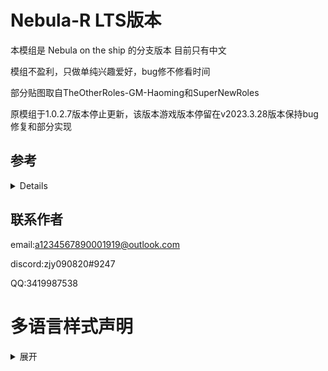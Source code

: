 # Nebula-R LTS版本
本模组是 Nebula on the ship 的分支版本 目前只有中文

模组不盈利，只做单纯兴趣爱好，bug修不修看时间

部分贴图取自TheOtherRoles-GM-Haoming和SuperNewRoles

原模组于1.0.2.7版本停止更新，该版本游戏版本停留在v2023.3.28版本保持bug修复和部分实现

## 参考
<details>

1.Nebula on the ship - Dolly1016

2.Town of Us-R - eDonnes124

3.TheOtherRole GM Haoming - haoming37

4.SuperNewRoles - ykundesu

5.模组汉化借鉴 - 四个憨批汉化组

</details>

## 联系作者
email:a1234567890001919@outlook.com

discord:zjy090820#9247

QQ:3419987538

# 多语言样式声明
<details>
<summary> 展开 </summary>

## SChinese
这些模组不隶属于 Among Us 或 Innersloth LLC，其包含的内容也未得到 Innersloth LLC 的认可或以其他方式赞助。此处包含的部分材料是Innersloth LLC的财产。
## TChinese
這些模組不隸屬於 Among Us 或 Innersloth LLC，其包含的內容也未得到 Innersloth LLC 的認可或以其他方式贊助。此處包含的部分材料是Innersloth LLC的財產。
## English
This mod is not affiliated with Among Us or Innersloth LLC, and the content contained therein is not endorsed or otherwise sponsored by Innersloth LLC. Portions of the materials contained herein are property of Innersloth LLC.
## French
Ce mod n'est pas affilié à Among Us ou à Innersloth LLC, et le contenu qu'il contient n'est pas approuvé ou autrement parrainé par Innersloth LLC. Certaines parties des documents contenus dans le présent document sont la propriété d'Innersloth LLC.
## Japanese
これらのモジュールは、Among UsまたはInnersloth LLCと提携しておらず、Innersloth LLCが承認またはその他の形でスポンサーとなっているコンテンツは含まれていません。 ここに含まれる資料の一部は、Innersloth LLCの所有物です。
## Russian
Эти модули не связаны с Among Us или Innersloth LLC и не содержат контента, который был одобрен или иным образом спонсирован Innersloth LLC. Некоторые из содержащихся здесь материалов являются собственностью Innersloth LLC.

</details>